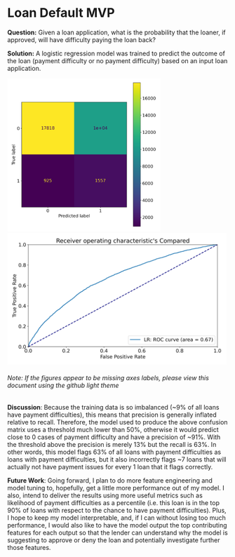 # Loan Default MVP

**Question:**  Given a loan application, what is the probability that the loaner, if approved, will have difficulty paying the loan back?

**Solution:**  A logistic regression model was trained to predict the outcome of the loan (payment difficulty or no payment difficulty) based on an input loan
application.

<div>
<img src="https://github.com/john-lassetter/Metis_Projects/blob/main/Classification/baseline_confusion_matrix.png" width="350px"/>
<img src="https://github.com/john-lassetter/Metis_Projects/blob/main/Classification/baseline_roc_curve.png" width="500px"/>
</div>

###### Note: If the figures appear to be missing axes labels, please view this document using the github light theme

**Discussion**: Because the training data is so imbalanced (~9% of all loans have payment difficulties), this means that precision is generally inflated relative to recall. Therefore, the model used to produce the above confusion matrix uses a threshold much lower than 50%, otherwise it would predict close to 0 cases of payment difficulty and have a precision of ~91%. With the threshold above the precision is merely 13% but the recall is 63%. In other words, this model flags 63% of all loans with payment difficulties as loans with payment difficulties, but it also incorrectly flags ~7 loans that will actually not have payment issues for every 1 loan that it flags correctly.

**Future Work**:  Going forward, I plan to do more feature engineering and model tuning to, hopefully, get a little more performance out of my model. I also, intend to deliver the results using more useful metrics such as likelihood of payment difficulties as a percentile (i.e. this loan is in the top 90% of loans with respect to the chance to have payment difficulties). Plus, I hope to keep my model interpretable, and, if I can without losing too much performance, I would also like to have the model output the top contributing features for each output so that the lender can understand why the model is suggesting to approve or deny the loan and potentially investigate further those features.
